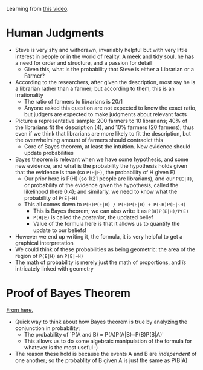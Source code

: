 Learning from [this video](https://www.youtube.com/watch?v=HZGCoVF3YvM&ab_channel=3Blue1Brown).

# Human Judgments
- Steve is very shy and withdrawn, invariably helpful but with very little interest in people or in the world of reality. A meek and tidy soul, he has a need for order and structure, and a passion for detail
	- Given this, what is the probability that Steve is either a Librarian or a Farmer?
- According to the researchers, after given the description, most say he is a librarian rather than a farmer; but according to them, this is an irrationality
	- The ratio of farmers to librarians is 20/1
	- Anyone asked this question are not expected to know the exact ratio, but judgers are expected to make judgments about relevant facts
- Picture a representative sample: 200 farmers to 10 librarians; 40% of the librarians fit the description (4), and 10% farmers (20 farmers); thus even if we think that librarians are more likely to fit the description, but the overwhelming amount of farmers should contradict this
	- Core of Bayes theorem, at least the intuition. New evidence should update probabilities
- Bayes theorem is relevant when we have some hypothesis, and some new evidence, and what is the probability the hypothesis holds given that the evidence is true (so `P(H|E)`, the probability of H given E)
	- Our prior here is P(H) (so 1/21 people are librarians), and our `P(E|H)`, or probability of the evidence given the hypothesis, called the likelihood (here 0.4); and similarly, we need to know what the probability of `P(E|~H)`
	- This all comes down to `P(H)P(E|H) / P(H)P(E|H) + P(~H)P(E|~H)`
		- This is Bayes theorem; we can also write it as `P(H)P(E|H)/P(E)`
		- `P(H|E)` is called the *posterior*, the updated belief
		- Value of the formula here is that it allows us to quantify the update to our beliefs!
- However we end up writing it, the formula, it is very helpful to get a graphical interpretation
- We could think of these probabilities as being geometric: the area of the region of `P(E|H)` an `P(E|~H)`
- The math of probability is merely just the math of proportions, and *is* intricately linked with geometry

# Proof of Bayes Theorem
[From here.](https://www.youtube.com/watch?v=U_85TaXbeIo&ab_channel=3Blue1Brown)

- Quick way to think about how Bayes theorem is true by analyzing the conjunction in probability;
	- The probability of `P(A and B) = P(A)P(A|B)=P(B)P(B|A)'
	- This allows us to do some algebraic manipulation of the formula for whatever is the most useful :)
- The reason these hold is because the events A and B are *independent* of one another; so the probablity of B given A is just the same as P(B|A)